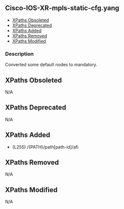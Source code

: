 ## Cisco-IOS-XR-mpls-static-cfg.yang

- [XPaths Obsoleted](#xpaths-obsoleted)
- [XPaths Deprecated](#xpaths-deprecated)
- [XPaths Added](#xpaths-added)
- [XPaths Removed](#xpaths-removed)
- [XPaths Modified](#xpaths-modified)

### Description

Converted some default nodes to mandatory.

## XPaths Obsoleted

N/A

## XPaths Deprecated

N/A

## XPaths Added

- (L255)	/{PATH}/path[path-id]/afi

## XPaths Removed

N/A

## XPaths Modified

N/A

